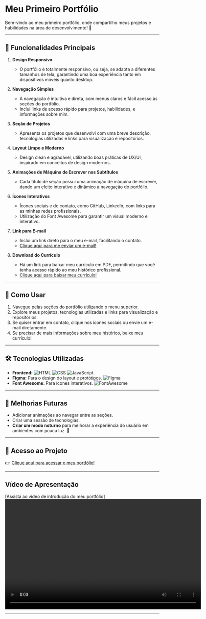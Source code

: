 # Meu Primeiro Portfólio

Bem-vindo ao meu primeiro portfólio, onde compartilho meus projetos e habilidades na área de desenvolvimento! 🌟

---

## 🚀 Funcionalidades Principais

1. **Design Responsivo**
   - O portfólio é totalmente responsivo, ou seja, se adapta a diferentes tamanhos de tela, garantindo uma boa experiência tanto em dispositivos móveis quanto desktop.

2. **Navegação Simples**
   - A navegação é intuitiva e direta, com menus claros e fácil acesso às seções do portfólio.
   - Inclui links de acesso rápido para projetos, habilidades, e informações sobre mim.

3. **Seção de Projetos**
   - Apresenta os projetos que desenvolvi com uma breve descrição, tecnologias utilizadas e links para visualização e repositórios.

4. **Layout Limpo e Moderno**
   - Design clean e agradável, utilizando boas práticas de UX/UI, inspirado em conceitos de design modernos.

5. **Animações de Máquina de Escrever nos Subtítulos**
   - Cada título de seção possui uma animação de máquina de escrever, dando um efeito interativo e dinâmico à navegação do portfólio.

6. **Ícones Interativos** 
   - Ícones sociais e de contato, como GitHub, LinkedIn, com links para as minhas redes profissionais.
   - Utilização do Font Awesome para garantir um visual moderno e interativo.

7. **Link para E-mail**
   - Inclui um link direto para o meu e-mail, facilitando o contato.
   - [Clique aqui para me enviar um e-mail!](https://mail.google.com/mail/?view=cm&to=stellagmendonca@gmail.com&subject=Contato&body=Olá!)

8. **Download do Currículo**
   - Há um link para baixar meu currículo em PDF, permitindo que você tenha acesso rápido ao meu histórico profissional.
   - [Clique aqui para baixar meu currículo!](https://drive.google.com/file/d/117lI3iaPqYYvgtx_no6aFALc-J1Da2uP/view?usp=sharing)

---

## 📌 Como Usar

1. Navegue pelas seções do portfólio utilizando o menu superior.
2. Explore meus projetos, tecnologias utilizadas e links para visualização e repositórios.
3. Se quiser entrar em contato, clique nos ícones sociais ou envie um e-mail diretamente.
4. Se precisar de mais informações sobre meu histórico, baixe meu currículo!

---

## 🛠️ Tecnologias Utilizadas

- **Frontend:** 
  ![HTML](https://img.shields.io/badge/HTML5-E34F26?style=flat&logo=html5&logoColor=white)
  ![CSS](https://img.shields.io/badge/CSS3-1572B6?style=flat&logo=css3&logoColor=white)
  ![JavaScript](https://img.shields.io/badge/JavaScript-F7DF1E?style=flat&logo=javascript&logoColor=black)
- **Figma:** Para o design do layout e protótipos.
  ![Figma](https://img.shields.io/badge/Figma-0ACF83?style=flat&logo=figma&logoColor=white)
- **Font Awesome:** Para ícones interativos.
  ![FontAwesome](https://img.shields.io/badge/Font_Awesome-339AF0?style=flat&logo=font-awesome&logoColor=white)

---

## 🚧 Melhorias Futuras

- Adicionar animações ao navegar entre as seções.
- Criar uma sessão de tecnologias.
- **Criar um modo noturno** para melhorar a experiência do usuário em ambientes com pouca luz. 🌙

---

## 🔗 Acesso ao Projeto

👉 [Clique aqui para acessar o meu portfólio!](https://stellag2003.github.io/Portfolio/)

---

## Vídeo de Apresentação

[Assista ao vídeo de introdução do meu portfólio]
<video width="640" height="360" controls>
  <source src="https://raw.githubusercontent.com/stellag2003/Portfolio/master/Grava%C3%A7%C3%A3o%20Portf%C3%B3lio.mp4" type="video/mp4">
</video>


---

